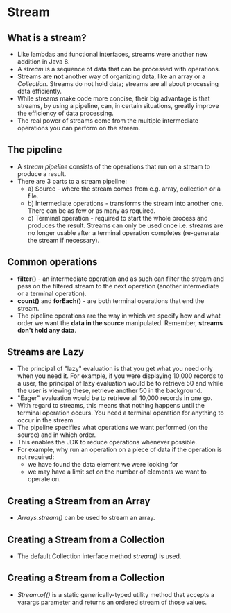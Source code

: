 # Stream

## What is a stream?
* Like lambdas and functional interfaces, streams were another new addition in Java 8.
* A *stream* is a sequence of data that can be processed with operations.
* Streams are **not** another way of organizing data, like an array or a *Collection*. Streams do not hold data; streams are all about processing data efficiently.
* While streams make code more concise, their big advantage is that streams, by using a pipeline, can, in certain situations, greatly improve the efficiency of data processing.
* The real power of streams come from the multiple intermediate operations you can perform on the stream.

## The pipeline
* A *stream pipeline* consists of the operations that run on a stream to produce a result.
* There are 3 parts to a stream pipeline:
  * a) Source - where the stream comes from e.g. array, collection or a file.
  * b) Intermediate operations - transforms the stream into another one. There can be as few or as many as required.
  * c) Terminal operation - required to start the whole process and produces the result. Streams can only be used once i.e. streams are no longer usable after a terminal operation completes (re-generate the stream if necessary).

## Common operations
* **filter()** - an intermediate operation and as such can filter the stream and pass on the filtered stream to the next operation (another intermediate or a terminal operation).
* **count()** and **forEach()** - are both terminal operations that end the stream.
* The pipeline operations are the way in which we specify how and what order we want the **data in the source** manipulated. Remember, **streams don't hold any data**.

## Streams are Lazy
* The principal of "lazy" evaluation is that you get what you need only when you need it. For example, if you were displaying 10,000 records to a user, the principal of lazy evaluation would be to retrieve 50 and while the user is viewing these, retrieve another 50 in the background.
* "Eager" evaluation would be to retrieve all 10,000 records in one go.
* With regard to streams, this means that nothing happens until the terminal operation occurs. You need a terminal operation for anything to occur in the stream.
* The pipeline specifies what operations we want performed (on the source) and in which order.
* This enables the JDK to reduce operations whenever possible.
* For example, why run an operation on a piece of data if the operation is not required:
  * we have found the data element we were looking for
  * we may have a limit set on the number of elements we want to operate on.

## Creating a Stream from an Array
* *Arrays.stream()* can be used to stream an array.

## Creating a Stream from a Collection
* The default Collection interface method *stream()* is used.

## Creating a Stream from a Collection
* *Stream.of()* is a static generically-typed utility method that accepts a varargs parameter and returns an ordered stream of those values.